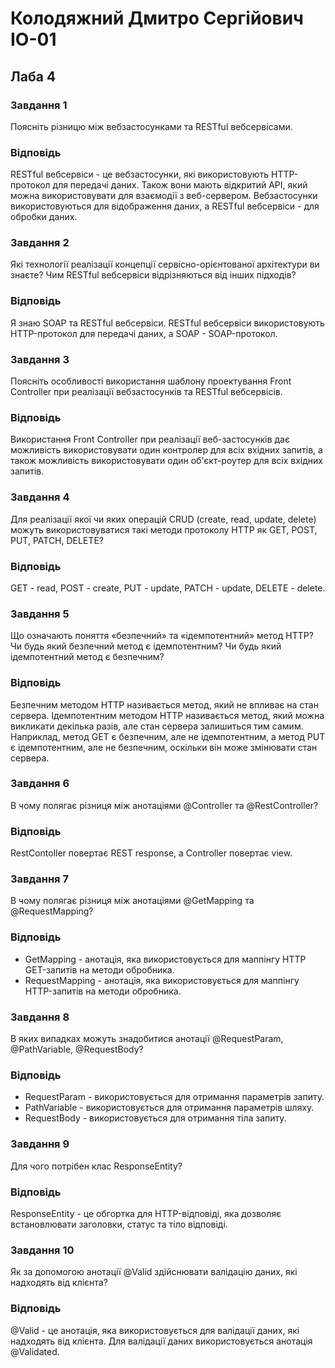 # Колодяжний Дмитро Сергійович ІО-01

## Лаба 4

### Завдання 1

Поясніть різницю між вебзастосунками та RESTful вебсервісами.

### Відповідь

RESTful вебсервіси - це вебзастосунки, які використовують HTTP-протокол для передачі даних. Також вони мають відкритий API, який можна використовувати для
взаємодії з веб-сервером. Вебзастосунки використовуються для відображення даних, а RESTful вебсервіси - для обробки даних.

### Завдання 2

Які технології реалізації концепції сервісно-орієнтованої архітектури ви знаєте? Чим RESTful вебсервіси відрізняються від інших підходів?

### Відповідь

Я знаю SOAP та RESTful вебсервіси. RESTful вебсервіси використовують HTTP-протокол для передачі даних, а SOAP - SOAP-протокол.

### Завдання 3

Поясніть особливості використання шаблону проектування Front Controller при реалізації вебзастосунків та RESTful вебсервісів.

### Відповідь

Використання Front Controller при реалізації веб-застосунків дає можливість використовувати один контролер для всіх вхідних запитів, а також можливість
використовувати один об'єкт-роутер для всіх вхідних запитів.

### Завдання 4

Для реалізації якої чи яких операцій CRUD (create, read, update, delete) можуть використовуватися такі методи протоколу HTTP як GET, POST, PUT, PATCH, DELETE?

### Відповідь

GET - read, POST - create, PUT - update, PATCH - update, DELETE - delete.

### Завдання 5

Що означають поняття «безпечний» та «ідемпотентний» метод HTTP? Чи будь який безпечний метод є ідемпотентним? Чи будь який ідемпотентний метод є безпечним?

### Відповідь

Безпечним методом HTTP називається метод, який не впливає на стан сервера. Ідемпотентним методом HTTP називається метод, який можна викликати декілька разів,
але стан сервера залишиться тим самим. Наприклад, метод GET є безпечним, але не ідемпотентним, а метод PUT є ідемпотентним, але не безпечним, оскільки він може
змінювати стан сервера.

### Завдання 6

В чому полягає різниця між анотаціями @Controller та @RestController?

### Відповідь

RestContoller повертає REST response, а Controller повертає view.

### Завдання 7

В чому полягає різниця між анотаціями @GetMapping та @RequestMapping?

### Відповідь

- GetMapping - анотація, яка використовується для маппінгу HTTP GET-запитів на методи обробника.
- RequestMapping - анотація, яка використовується для маппінгу
  HTTP-запитів на методи обробника.

### Завдання 8

В яких випадках можуть знадобитися анотації @RequestParam, @PathVariable, @RequestBody?

### Відповідь

- RequestParam - використовується для отримання параметрів запиту.
- PathVariable - використовується для отримання параметрів шляху.
- RequestBody - використовується для отримання тіла запиту.

### Завдання 9

Для чого потрібен клас ResponseEntity?

### Відповідь

ResponseEntity - це обгортка для HTTP-відповіді, яка дозволяє встановлювати заголовки, статус та тіло відповіді.

### Завдання 10

Як за допомогою анотації @Valid здійснювати валідацію даних, які надходять від клієнта?

### Відповідь

@Valid - це анотація, яка використовується для валідації даних, які надходять від клієнта. Для валідації даних використовується анотація @Validated.